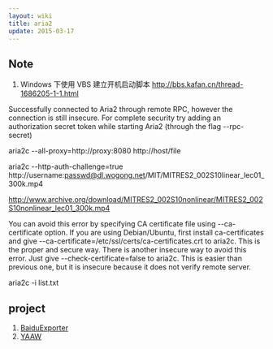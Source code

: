 ```yaml
---
layout: wiki
title: aria2
update: 2015-03-17
---
```


## Note
1. Windows 下使用 VBS 建立开机启动脚本 http://bbs.kafan.cn/thread-1686205-1-1.html

Successfully connected to Aria2 through remote RPC, however the connection is still insecure. For complete security try adding an authorization secret token while starting Aria2 (through the flag --rpc-secret)

aria2c --all-proxy=http://proxy:8080 http://host/file

aria2c --http-auth-challenge=true http://username:passwd@dl.wogong.net/MIT/MITRES2_002S10linear_lec01_300k.mp4

http://www.archive.org/download/MITRES2_002S10nonlinear/MITRES2_002S10nonlinear_lec01_300k.mp4

You can avoid this error by specifying CA certificate file using --ca-certificate option. If you are using Debian/Ubuntu, first install ca-certificates and give --ca-certificate=/etc/ssl/certs/ca-certificates.crt to aria2c. This is the proper and secure way.
There is another insecure way to avoid this error. Just give --check-certificate=false to aria2c.
This is easier than previous one, but it is insecure because it does not verify remote server.


aria2c -i list.txt

## project
1. [BaiduExporter](https://github.com/acgotaku/BaiduExporter)
2. [YAAW](https://github.com/binux/yaaw)